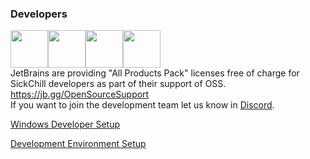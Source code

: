 ﻿### Developers

<a href="https://jb.gg/OpenSourceSupport"><img src="https://resources.jetbrains.com/storage/products/company/brand/logos/jb_beam.svg" width="60" height="60"><img src="https://resources.jetbrains.com/storage/products/company/brand/logos/jb_square.svg" width="60" height="60"><img src="https://resources.jetbrains.com/storage/products/company/brand/logos/PyCharm_icon.svg" width="60" height="60"><img src="https://resources.jetbrains.com/storage/products/company/brand/logos/IntelliJ_IDEA_icon.svg" width="60" height="60"></a>  
JetBrains are providing "All Products Pack" licenses free of charge for SickChill developers as part of their support of OSS.
https://jb.gg/OpenSourceSupport  
If you want to join the development team let us know in [Discord](https://discord.com/invite/U8WPBdf).

[Windows Developer Setup](SickChill-Developer-Windows-Setup.md)

[Development Environment Setup](How-to-setup-a-development-enviroment.md)
